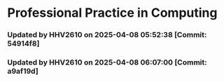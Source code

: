 # Professional Practice in Computing
### Updated by HHV2610 on 2025-04-08 05:52:38 [Commit: 54914f8]
### Updated by HHV2610 on 2025-04-08 06:07:00 [Commit: a9af19d]
